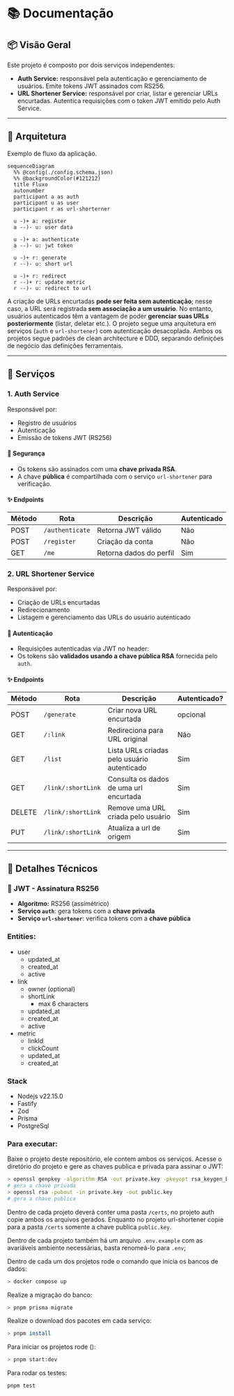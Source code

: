# 📚 Documentação

## 📦 Visão Geral

Este projeto é composto por dois serviços independentes:

- **Auth Service:** responsável pela autenticação e gerenciamento de usuários. Emite tokens JWT assinados com RS256.
- **URL Shortener Service:** responsável por criar, listar e gerenciar URLs encurtadas. Autentica requisições com o token JWT emitido pelo Auth Service.

---

## 🧱 Arquitetura

Exemplo de fluxo da aplicação.

```mermaid
sequenceDiagram
  %% @config(./config.schema.json)
  %% @backgroundColor(#121212)
  title Fluxo
  autonumber
  participant a as auth
  participant u as user
  participant r as url-shorterner

  u -)+ a: register
  a --)- u: user data

  u -)+ a: authenticate
  a --)- u: jwt token

  u -)+ r: generate
  r --)- u: short url

  u -)+ r: redirect
  r --)+ r: update metric
  r --)- u: redirect to url

```

A criação de URLs encurtadas **pode ser feita sem autenticação**; nesse caso, a URL será registrada **sem associação a um usuário**. No entanto, usuários autenticados têm a vantagem de poder **gerenciar suas URLs posteriormente** (listar, deletar etc.).
O projeto segue uma arquitetura em serviços (`auth` e `url-shortener`) com autenticação desacoplada. Ambos os projetos segue padrões de clean architecture e DDD, separando definições de negócio das definições ferramentais.

---

## 📌 Serviços

### 1. **Auth Service**

Responsável por:

- Registro de usuários
- Autenticação
- Emissão de tokens JWT (RS256)

#### 🔐 Segurança

- Os tokens são assinados com uma **chave privada RSA**.
- A chave **pública** é compartilhada com o serviço `url-shortener` para verificação.

#### ✨ Endpoints

| Método | Rota            | Descrição               | Autenticado |
| ------ | --------------- | ----------------------- | ----------- |
| POST   | `/authenticate` | Retorna JWT válido      | Não         |
| POST   | `/register`     | Criação da conta        | Não         |
| GET    | `/me`           | Retorna dados do perfil | Sim         |

### 2. **URL Shortener Service**

Responsável por:

- Criação de URLs encurtadas
- Redirecionamento
- Listagem e gerenciamento das URLs do usuário autenticado

#### 🔐 Autenticação

- Requisições autenticadas via JWT no header:
- Os tokens são **validados usando a chave pública RSA** fornecida pelo `auth`.

#### ✨ Endpoints

| Método | Rota               | Descrição                                   | Autenticado? |
| ------ | ------------------ | ------------------------------------------- | ------------ |
| POST   | `/generate`        | Criar nova URL encurtada                    | opcional     |
| GET    | `/:link`           | Redireciona para URL original               | Não          |
| GET    | `/list`            | Lista URLs criadas pelo usuário autenticado | Sim          |
| GET    | `/link/:shortLink` | Consulta os dados de uma url encurtada      | Sim          |
| DELETE | `/link/:shortLink` | Remove uma URL criada pelo usuário          | Sim          |
| PUT    | `/link/:shortLink` | Atualiza a url de origem                    | Sim          |

---

## 🔧 Detalhes Técnicos

### 🔑 JWT - Assinatura RS256

- **Algoritmo:** RS256 (assimétrico)
- **Serviço `auth`**: gera tokens com a **chave privada**
- **Serviço `url-shortener`**: verifica tokens com a **chave pública**

### Entities:

- user
  - updated_at
  - created_at
  - active
- link
  - owner (optional)
  - shortLink
    - max 6 characters
  - updated_at
  - created_at
  - active
- metric
  - linkId
  - clickCount
  - updated_at
  - created_at

### Stack

- Nodejs v22.15.0
- Fastify
- Zod
- Prisma
- PostgreSql

### Para executar:

Baixe o projeto deste repositório, ele contem ambos os serviços.
Acesse o diretório do projeto e gere as chaves publica e privada para assinar o JWT:

```bash
> openssl genpkey -algorithm RSA -out private.key -pkeyopt rsa_keygen_bits:2048
# gera a chave privada
> openssl rsa -pubout -in private.key -out public.key
# gera a chave publica
```

Dentro de cada projeto deverá conter uma pasta `/certs`, no projeto auth copie ambos os arquivos gerados.
Enquanto no projeto url-shortener copie para a pasta `/certs` somente a chave publica `public.key`.

Dentro de cada projeto também há um arquivo `.env.example` com as avariáveis ambiente necessárias, basta renomeá-lo para `.env`;

Dentro de cada um dos projetos rode o comando que inicia os bancos de dados:

```bash
> docker compose up
```

Realize a migração do banco:

```bash
> pnpm prisma migrate
```

Realize o download dos pacotes em cada serviço:

```bash
> pnpm install
```

Para iniciar os projetos rode ():

```bash
> pnpm start:dev
```

Para rodar os testes:

```bash
pnpm test
```
